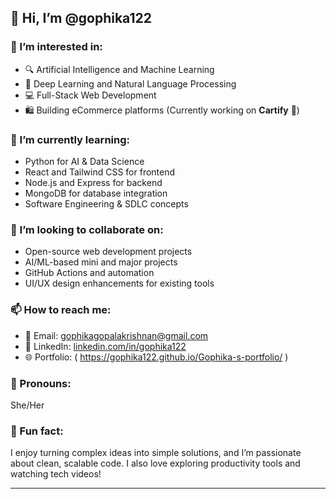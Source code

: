 ## 👋 Hi, I’m @gophika122

### 👀 I’m interested in:
- 🔍 Artificial Intelligence and Machine Learning
- 🧠 Deep Learning and Natural Language Processing
- 💻 Full-Stack Web Development
- 🛍️ Building eCommerce platforms (Currently working on **Cartify** 🛒)

### 🌱 I’m currently learning:
- Python for AI & Data Science
- React and Tailwind CSS for frontend
- Node.js and Express for backend
- MongoDB for database integration
- Software Engineering & SDLC concepts

### 🤝 I’m looking to collaborate on:
- Open-source web development projects
- AI/ML-based mini and major projects
- GitHub Actions and automation
- UI/UX design enhancements for existing tools

### 📫 How to reach me:
- 📧 Email: gophikagopalakrishnan@gmail.com
- 💼 LinkedIn: [linkedin.com/in/gophika122](https://linkedin.com/in/gophika122)
- 🌐 Portfolio: ( https://gophika122.github.io/Gophika-s-portfolio/ )

### 💬 Pronouns: 
She/Her

### 🎉 Fun fact:
I enjoy turning complex ideas into simple solutions, and I’m passionate about clean, scalable code. I also love exploring productivity tools and watching tech videos!

---

<!--
gophika122/gophika122 is a ✨ special ✨ repository because its `README.md` (this file) appears on your GitHub profile.
You can click the Preview link to take a look at your changes.
-->

